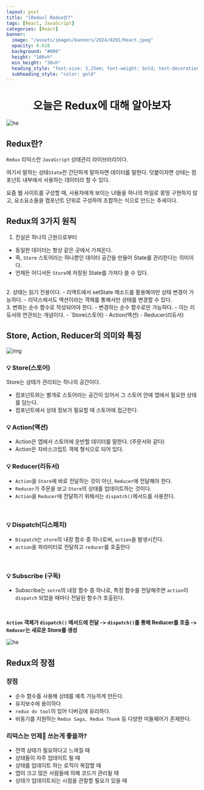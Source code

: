 ```yaml
---
layout: post
title: "[Redux] Redux란?"
tags: [React, JavaScript]
categories: [React]
banner:
  image: "/assets/images/banners/2024/0201/React.jpeg"
  opacity: 0.618
  background: "#000"
  height: "100vh"
  min_height: "38vh"
  heading_style: "font-size: 3.25em; font-weight: bold; text-decoration: underline"
  subheading_style: "color: gold"
---
```


# <center>오늘은 Redux에 대해 알아보자 </center>

![he](https://ko.redux.js.org/assets/images/ReduxDataFlowDiagram-49fa8c3968371d9ef6f2a1486bd40a26.gif)




## Redux란?

`Redux` 리덕스란 `JavaScript` 상태관리 라이브러리이다.

여기서 말하는 상태`State`란 간단하게 말하자면 데이터를 말한다. 덧붙이자면 상태는 컴포넌트 내부에서 사용하는 데이터라 할 수 있다.

요즘 웹 사이트를 구성할 때, 사용자에게 보이는 UI들을 하나의 파일로 몽땅 구현하지 않고, 
요소요소들을 컴포넌트 단위로 구성하여 조합하는 식으로 만드는 추세이다.

## Redux의 3가지 원칙

1. 진실은 하나의 근원으로부터
- 동일한 데이터는 항상 같은 곳에서 가져온다.
- 즉, `Store` 스토어라는 하나뿐인 데이터 공간을 만들어 State를 관리한다는 의미이다.
- 언제든 어디서든 `Store`에 저장된 State를 가져다 쓸 수 있다.
<br />
2. 상태는 읽기 전용이다.
- 리액트에서 setState 메소드를 활용해야만 상태 변경이 가능하다.
- 리덕스에서도 액션이라는 객체를 통해서만 상태를 변경할 수 있다.
<br />
3. 변화는 순수 함수로 작성되어야 한다.
- 변경하는 순수 함수로만 가능하다.
- 이는 리듀서와 연관되는 개념이다.
- `Store(스토어) - Action(액션) - Reducer(리듀서)


<br />

## Store, Action, Reducer의 의미와 특징


![img](https://blog.kakaocdn.net/dn/cmOg19/btsbMmKCGoJ/LfEvFAIcGHAvXkVafT311K/img.png)


### 💡 Store(스토어)

Store는 상태가 관리되는 하나의 공간이다.
- 컴포넌트와는 별개로 스토어라는 공간이 있어서 그 스토어 안에 앱에서 필요한 상태를 담는다.
- 컴포넌트에서 상태 정보가 필요할 때 스토어에 접근한다.

### 💡 Action(액션)

- Action은 앱에서 스토어에 운반할 데이터를 말한다. (주문서와 같다)
- Action은 자바스크립트 객체 형식으로 되어 있다.

### 💡 Reducer(리듀서)

- `Action`을 `Store`에 바로 전달하는 것이 아닌, `Reducer`에 전달해야 한다.
- `Reducer`가 주문을 보고 `Store`의 상태를 업데이트하는 것이다.
- `Action`을 `Reducer`에 전달하기 위해서는 `dispatch()`메서드를 사용한다.

<br />

### 💡 Dispatch(디스패치)

- `Dispatch`는 `store`의 내장 함수 중 하나로써, `action`을 발생시킨다.
- `action`을 파라미터로 전달하고 `reducer`를 호출한다

<br />

### 💡 Subscribe (구독)

- Subscribe는 `sotre`의 내장 함수 중 하나로, 특정 함수를 전달해주면 `action`이 `dispatch` 되었을 때마다 전달된 함수가 호출된다.

</br >

<b>`Action` 객체가 `dispatch()` 메서드에 전달 -> `dispatch()`를 통해 Reducer를 호출 -> `Reducer`는 새로운 Store를 생성</b>

![he](https://blog.kakaocdn.net/dn/cfDokx/btsbFGQTNwl/H0AjNMhKz8p2hgnGhvxD6k/img.gif)


## Redux의 장점

### 장점 

- 순수 함수를 사용해 상태를 예측 가능하게 만든다.
- 유지보수에 용이하다
- `redux dv tool`이 있어 디버깅에 유리하다.
- 비동기를 지원하는 `Redux Saga, Redux Thunk` 등 다양한 미들웨어가 존재한다.

### 리덕스는 언제🤔 쓰는게 좋을까?

- 전역 상태가 필요하다고 느껴질 때
- 상태들이 자주 업데이트 될 때
- 상태를 업데이트 하는 로직이 복잡할 때
- 앱이 크고 많은 사람들에 의해 코드가 관리될 때
- 상태가 업데이트되는 시점을 관찰할 필요가 있을 때